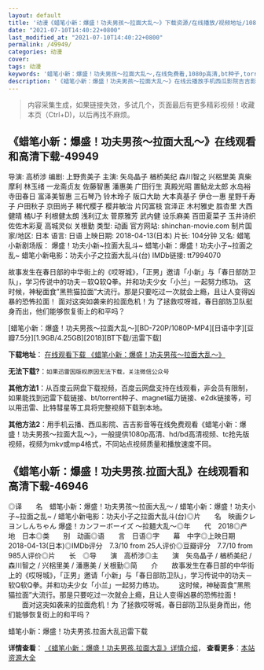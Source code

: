```yaml
---
layout: default
title: '动漫《蜡笔小新：爆盛！功夫男孩〜拉面大乱〜》下载资源/在线播放/视频地址/1080p/高清/蓝光'
date: "2021-07-10T14:40:22+0800"
last_modified_at: "2021-07-10T14:40:22+0800"
permalink: /49949/
categories: 动漫
cover:
tags: 动漫
keywords: '蜡笔小新：爆盛！功夫男孩〜拉面大乱〜,在线免费看,1080p高清,bt种子,torrent,百度云盘,magnet,磁力链,迅雷下载资源'
description: '《蜡笔小新：爆盛！功夫男孩〜拉面大乱〜》在线云播放手机西瓜影院吉吉影音免费看，1080p高清bd/hd未删减完整版和tc抢先枪版，mkv/mp4格式，附带bt/torrent种子、magnet/磁力链、百度云盘、网盘资源迅雷下载链接'
---
```


>内容采集生成，如果链接失效，多试几个，页面最后有更多精彩视频！收藏本页（Ctrl+D)，以后再找不麻烦。


## 《蜡笔小新：爆盛！功夫男孩〜拉面大乱〜》在线观看和高清下载-49949

导演: 高桥涉 编剧: 上野贵美子 主演: 矢岛晶子 楢桥美纪 森川智之 兴梠里美 真柴摩利 林玉绪 一龙斋贞友 佐藤智惠 潘惠美 广田行生 真殿光昭 置鲇龙太郎 水岛裕 寺田春日 富泽美智惠 三石琴乃 铃木玲子 阪口大助 大本真基子 伊仓一惠 星野千寿子 户田秋子 京田尚子 稀代樱子 樱井敏治 片冈富枝 宫泽正 木村雅史 胜杏里 大西健晴 橘U子 利根健太朗 浅利辽太 菅原雅芳 武内健 设乐麻美 百田夏菜子 玉井诗织 佐佐木彩夏 高城灵似 关根勤 类型: 动画 官方网站: shinchan-movie.com 制片国家/地区: 日本 语言: 日语 上映日期: 2018-04-13(日本) 片长: 104分钟 又名: 蜡笔小新剧场版： 爆盛！功夫小新~拉面大乱斗~ 蜡笔小新：爆盛！功夫小子~拉面之乱~ 蜡笔小新电影：功夫小子之拉面大乱斗(台) IMDb链接: tt7994070

故事发生在春日部的中华街上的《哎呀城》，「正男」邀请「小新」与「春日部防卫队」，学习传说中的功夫－软Q软Q拳。并和功夫少女「小兰」一起努力练功。 这时候，神秘面食”黑熊猫拉面”大流行。那是只要吃过一次就会上瘾，且让人变得凶暴的恐怖拉面！ 面对这突如袭来的拉面危机！为 了拯救哎呀城，春日部防卫队挺身而出，他们能够恢复街上的和平吗？


[蜡笔小新：爆盛！功夫男孩〜拉面大乱〜][BD-720P/1080P-MP4][日语中字][豆瓣7.5分][1.9GB/4.25GB][2018][BT下载/迅雷下载]

**下载地址**： [在线观看下载 《蜡笔小新：爆盛！功夫男孩〜拉面大乱〜》](https://www.btdx8.com/torrent/lbxxbsgfnhlmdl_2018.html) 


**无法下载?**：`如果迅雷因版权原因无法下载，关注微信公众号 `

**其他方法1**：从百度云网盘下载视频，百度云网盘支持在线观看，非会员有限制，如果能找到迅雷下载链接、bt/torrent种子、magnet磁力链接、e2dk链接等，可以用迅雷、比特彗星等工具将完整视频下载到本地。

**其他方法2**：用手机云播、西瓜影院、吉吉影音等在线免费观看《蜡笔小新：爆盛！功夫男孩〜拉面大乱〜》，一般提供1080p高清、hd/bd高清视频、tc抢先版视频，视频为mkv或mp4格式，不同站点视频质量和播放速度不同。


## 《蜡笔小新：爆盛！功夫男孩.拉面大乱》在线观看和高清下载-46946

◎译　　名　蜡笔小新：爆盛！功夫男孩〜拉面大乱〜 / 蜡笔小新：爆盛！功夫小子~拉面之乱~ / 蜡笔小新电影：功夫小子之拉面大乱斗(台)◎片　　名　映画クレヨンしんちゃん 爆盛！カンフーボーイズ ～拉麺大乱～◎年　　代　2018◎产　　地　日本◎类　　别　动画◎语　　言　日语◎字　　幕　中字◎上映日期　2018-04-13(日本)◎IMDb评分　7.3/10 from 25人评价◎豆瓣评分　7.7/10 from 985人评价◎片　　长　◎导　　演　高桥涉◎主　　演　矢岛晶子 / 楢桥美纪 / 森川智之 / 兴梠里美 / 潘惠美 / 关根勤◎简　　介　　故事发生在春日部的中华街上的《哎呀城》，「正男」邀请「小新」与「春日部防卫队」，学习传说中的功夫－软Q软Q拳。并和功夫少女「小兰」一起努力练功。 　　这时候，神秘面食”黑熊猫拉面”大流行。那是只要吃过一次就会上瘾，且让人变得凶暴的恐怖拉面！ 　　面对这突如袭来的拉面危机！为 了拯救哎呀城，春日部防卫队挺身而出，他们能够恢复街上的和平吗？


蜡笔小新：爆盛！功夫男孩.拉面大乱迅雷下载

**详情查看**： [《蜡笔小新：爆盛！功夫男孩.拉面大乱》详情介绍](/movie/46946/)， **查看更多**：[本站资源大全](/movie/t/all/)

